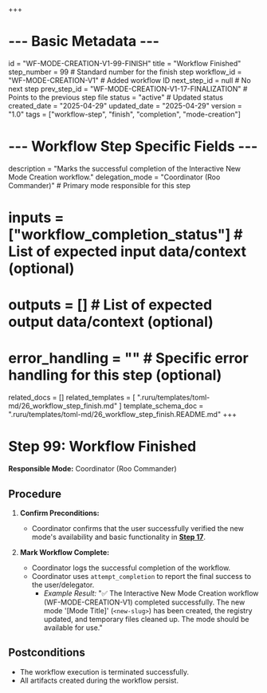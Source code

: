 +++
# --- Basic Metadata ---
id = "WF-MODE-CREATION-V1-99-FINISH"
title = "Workflow Finished"
step_number = 99 # Standard number for the finish step
workflow_id = "WF-MODE-CREATION-V1" # Added workflow ID
next_step_id = null # No next step
prev_step_id = "WF-MODE-CREATION-V1-17-FINALIZATION" # Points to the previous step file
status = "active" # Updated status
created_date = "2025-04-29"
updated_date = "2025-04-29"
version = "1.0"
tags = ["workflow-step", "finish", "completion", "mode-creation"]

# --- Workflow Step Specific Fields ---
description = "Marks the successful completion of the Interactive New Mode Creation workflow."
delegation_mode = "Coordinator (Roo Commander)" # Primary mode responsible for this step
# inputs = ["workflow_completion_status"] # List of expected input data/context (optional)
# outputs = [] # List of expected output data/context (optional)
# error_handling = "" # Specific error handling for this step (optional)
related_docs = []
related_templates = [
    ".ruru/templates/toml-md/26_workflow_step_finish.md"
]
template_schema_doc = ".ruru/templates/toml-md/26_workflow_step_finish.README.md"
+++

# Step 99: Workflow Finished

**Responsible Mode:** Coordinator (Roo Commander)

## Procedure

1.  **Confirm Preconditions:**
    *   Coordinator confirms that the user successfully verified the new mode's availability and basic functionality in **[Step 17](./17_finalization.md)**.

2.  **Mark Workflow Complete:**
    *   Coordinator logs the successful completion of the workflow.
    *   Coordinator uses `attempt_completion` to report the final success to the user/delegator.
        *   *Example Result:* "✅ The Interactive New Mode Creation workflow (WF-MODE-CREATION-V1) completed successfully. The new mode '[Mode Title]' (`<new-slug>`) has been created, the registry updated, and temporary files cleaned up. The mode should be available for use."

## Postconditions
*   The workflow execution is terminated successfully.
*   All artifacts created during the workflow persist.

